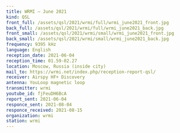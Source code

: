 ```yaml
---
title: WRMI — June 2021
kind: QSL
front_full: /assets/qsl/2021/wrmi/full/wrmi_june2021_front.jpg
back_full: /assets/qsl/2021/wrmi/full/wrmi_june2021_back.jpg
front_small: /assets/qsl/2021/wrmi/small/wrmi_june2021_front.jpg
back_small: /assets/qsl/2021/wrmi/small/wrmi_june2021_back.jpg
frequency: 9395 kHz
language: English
reception_date: 2021-06-04
reception_time: 01.59-02.27
location: Moscow, Russia (inside city)
mail_to: https://wrmi.net/index.php/reception-report-qsl/
receiver: Airspy HF+ Discovery
antenna: YouLoop magnetic loop
transmitter: wrmi
youtube_id: fjFeuDH6BcA
report_sent: 2021-06-04
responce_sent: 2021-08-04
responce_received: 2021-08-15
organization: wrmi
station: wrmi
---
```

